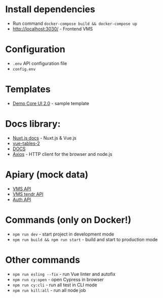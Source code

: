 # Install dependencies
- Run command `docker-compose build && docker-compose up`
- [http://localhost:3030/](http://localhost:3030) - Frontend VMS 

# Configuration
- `.env` API configuration file 
- `config.env` 

# Templates
- [Demo Core UI 2.0](https://coreui.io/demo/2.0/#main.html) - sample template
 
# Docs library:
- [Nuxt.js docs](https://nuxtjs.org) - Nuxt.js & Vue.js
- [vue-tables-2](https://www.npmjs.com/package/vue-tables-2) 
- [DOCS](https://matanya.gitbook.io/vue-tables-2/)   
- [Axios](https://axios.nuxtjs.org/) - HTTP client for the browser and node.js


# Apiary (mock data)
- [VMS API](https://vmsapi3.docs.apiary.io)
- [VMS tendr API](https://vmstendrapi.docs.apiary.io/)
- [Auth API](https://vmsauthapi.docs.apiary.io)

# Commands (only on Docker!)
- `npm run dev` - start project in development mode 
- `npm run build && npm run start` - build and start to production mode

# Other commands
- `npm run esling --fix` - run Vue linter and autofix
- `npm run cy:open` - open Cypress in browser
- `npm run cy:cli` - run all test in CLI mode
- `npm run kill:all` - run all node job
